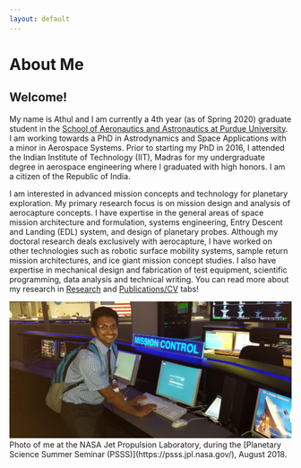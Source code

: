 ```yaml
---
layout: default
---
```


# About Me

## Welcome!

My name is Athul and I am currently a 4th year (as of Spring 2020) graduate student in the [School of Aeronautics and Astronautics at Purdue University](https://engineering.purdue.edu/AAE). I am working towards a PhD in Astrodynamics and Space Applications with a minor in Aerospace Systems. Prior to starting my PhD in 2016, I attended the Indian Institute of Technology (IIT), Madras for my undergraduate degree in aerospace engineering where I graduated with high honors. I am a citizen of the Republic of India.

I am interested in advanced mission concepts and technology for planetary exploration. My primary research focus is on mission design and analysis of aerocapture concepts. I have expertise in the general areas of space mission architecture and formulation, systems engineering, Entry Descent and Landing (EDL) system, and design of planetary probes. Although my doctoral research deals exclusively with aerocapture, I have worked on other technologies such as robotic surface mobility systems, sample return mission architectures, and ice giant mission concept studies. I also have expertise in mechanical design and fabrication of test equipment, scientific programming, data analysis and technical writing. You can read more about my research in [Research](https://athulpg007.github.io/research.html) and [Publications/CV](https://athulpg007.github.io/publications_cv.html) tabs!


<center><img src="/photos/jpl-psss-2018.jpg" alt="Photo of me at the NASA Jet Propulsion Laboratory, during the Planetary Science Summer Seminar (PSSS), August 2018" width="800"/></center>  
Photo of me at the NASA Jet Propulsion Laboratory, during the [Planetary Science Summer Seminar (PSSS)](https://psss.jpl.nasa.gov/), August 2018.


